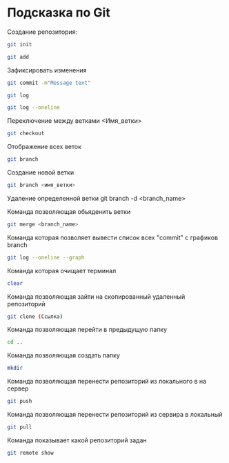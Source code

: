 # Подсказка по Git

Создание репозитория:
```sh
git init
```
```sh
git add
```
Зафиксировать изменения
```sh
git commit -m"Message text"
```
``` sh
git log
```
```sh
git log --oneline
```
Переключение между ветками <Имя_ветки>
``` sh
git checkout
```
Отображение всех веток
```sh
git branch
```

Создание новой ветки
```sh
git branch <имя_ветки>
```
Удаление определенной ветки
git branch -d <branch_name>

Команда позволяющая обьяденить ветки
```sh
git merge <branch_name>
```
Команда которая позволяет вывести список всех "commit" с графиков branch
```sh
git log --oneline --graph
```
Команда которая очищает терминал
```sh
clear
```
Команда позволяющая зайти на скопированный удаленный репозиторий
```sh
git clone (Ссылка)
```
Команда позволяющая перейти в предыдущую папку
```sh
cd ..
```
Команда позволяющая создать папку
```sh
mkdir
```
Команда позволяющая перенести репозиторий из локального в на сервер
``` sh
git push
```
Команда позволяющая перенести репозиторий из сервира в локальный
```sh
git pull
```
Команда показывает какой репозиторий задан
```sh
git remote show
```